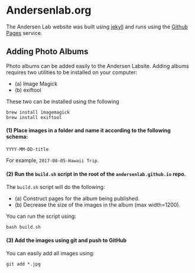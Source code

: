 # Andersenlab.org

The Andersen Lab website was built using [jekyll](https://jekyllrb.com/) and runs using the [Github Pages](https://pages.github.com/) service.

## Adding Photo Albums

Photo albums can be added easily to the Andersen Labsite. Adding albums requires two utilities to be installed on your computer:

* (a) Image Magick
* (b) exiftool

These two can be installed using the following

```
brew install imagemagick
brew install exiftool
```

#### (1) Place images in a folder and name it according to the following schema:

`YYYY-MM-DD-title`

For example, `2017-08-05-Hawaii Trip`.

#### (2) Run the `build.sh` script in the root of the `andersenlab.github.io` repo.

The `build.sh` script will do the following:

* (a) Construct pages for the album being published.
* (b) Decrease the size of the images in the album (max width=1200). 

You can run the script using:

```
bash build.sh
```

#### (3) Add the images using git and push to GitHub

You can easily add all images using:

```
git add *.jpg
```

